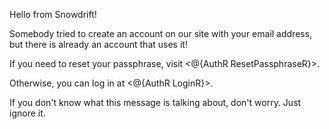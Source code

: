 Hello from Snowdrift!

Somebody tried to create an account on our site with your email address,
but there is already an account that uses it!

If you need to reset your passphrase, visit
<@{AuthR ResetPassphraseR}>.

Otherwise, you can log in at <@{AuthR LoginR}>.

If you don't know what this message is talking about, don't worry. Just
ignore it.
